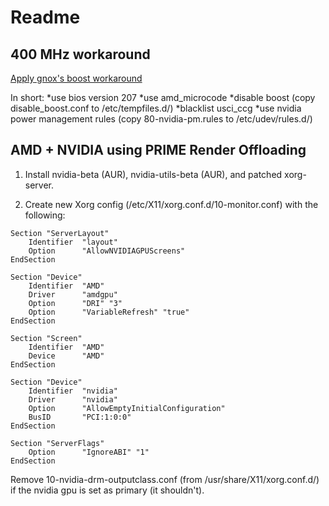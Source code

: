 # Readme

## 400 MHz workaround
[Apply gnox's boost workaround](https://bbs.archlinux.org/viewtopic.php?pid=1858966#p1858966)

In short:
*use bios version 207
*use amd_microcode
*disable boost (copy disable_boost.conf to /etc/tempfiles.d/)
*blacklist usci_ccg
*use nvidia power management rules (copy 80-nvidia-pm.rules to /etc/udev/rules.d/)

## AMD + NVIDIA using PRIME Render Offloading
1. Install nvidia-beta (AUR), nvidia-utils-beta (AUR), and patched xorg-server.

2. Create new Xorg config (/etc/X11/xorg.conf.d/10-monitor.conf) with the following:
```
Section "ServerLayout"
	Identifier	"layout"
	Option		"AllowNVIDIAGPUScreens"
EndSection

Section "Device"
	Identifier	"AMD"
	Driver		"amdgpu"
	Option		"DRI" "3"
	Option		"VariableRefresh" "true"
EndSection

Section "Screen"
	Identifier	"AMD"
	Device		"AMD"
EndSection

Section "Device"
	Identifier	"nvidia"
	Driver		"nvidia"
	Option		"AllowEmptyInitialConfiguration"
	BusID		"PCI:1:0:0"
EndSection

Section	"ServerFlags"
	Option		"IgnoreABI" "1"
EndSection
```

Remove 10-nvidia-drm-outputclass.conf (from /usr/share/X11/xorg.conf.d/) if the nvidia gpu is set as primary (it shouldn't).
